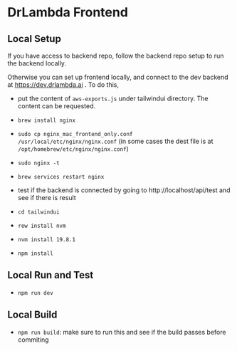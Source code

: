 # DrLambda Frontend 

## Local Setup

If you have access to backend repo, follow the backend repo setup to run the backend locally.

Otherwise you can set up frontend locally, and connect to the dev backend at https://dev.drlambda.ai .
To do this, 
- put the content of `aws-exports.js` under tailwindui directory. The content can be requested. 

- `brew install nginx`
- `sudo cp nginx_mac_frontend_only.conf /usr/local/etc/nginx/nginx.conf` (in some cases the dest file is at `/opt/homebrew/etc/nginx/nginx.conf`)
- `sudo nginx -t`
- `brew services restart nginx`
- test if the backend is connected by going to http://localhost/api/test and see if there is result

- `cd tailwindui`
- `rew install nvm`
- `nvm install 19.8.1`
- `npm install`


## Local Run and Test
- `npm run dev`

## Local Build
- `npm run build`: make sure to run this and see if the build passes before commiting
